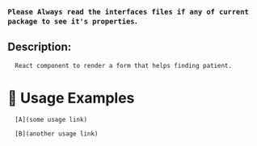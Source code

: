 ### `Please Always read the interfaces files if any of current package to see it's properties`.

## Description:

```sh
  React component to render a form that helps finding patient.
```

# 🔨 Usage Examples

```typescript
  [A](some usage link)

  [B](another usage link)
```
